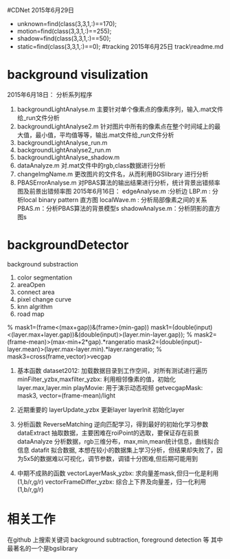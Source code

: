 #CDNet
2015年6月29日

- unknown=find(class(3,3,1,:)==170);
- motion=find(class(3,3,1,:)==255);
- shadow=find(class(3,3,1,:)==50);
- static=find(class(3,3,1,:)==0);
#tracking 
2015年6月25日
track\readme.md
# background visulization
2015年6月18日： 分析系列程序
1. backgroundLightAnalyse.m 主要针对单个像素点的像素序列，输入.mat文件给_run文件分析
2. backgroundLightAnalyse2.m
针对图片中所有的像素点在整个时间域上的最大值，最小值，平均值等等，输出.mat文件给_run文件分析
3. backgroundLightAnalyse_run.m
4. backgroundLightAnalyse2_run.m
5. backgroundLightAnalyse_shadow.m 
6. dataAnalyze.m 对.mat文件中的rgb,class数据进行分析
7. changeImgName.m 更改图片的文件名，从而利用BGSlibrary 进行分析
8. PBASErrorAnalyse.m 对PBAS算法的输出结果进行分析，统计背景出错频率图及前景出错频率图
2015年6月16日：
edgeAnalyse.m  :分析边
LBP.m  : 分析local binary pattern 直方图
localWave.m : 分析局部像素之间的关系
PBAS.m：分析PBAS算法的背景模型s
shadowAnalyse.m：分析阴影的直方图s


# backgroundDetector

background substraction

1. color segmentation
2. areaOpen
3. connect area
4. pixel change curve
5. knn algrithm
6. road map


% mask1=(frame<(max+gap))&(frame>(min-gap))
	mask1=(double(input)<(layer.max+layer.gap))&(double(input)>(layer.min-layer.gap));
% mask2=(frame-mean)>(max-min+2*gap).*rangeratio
	mask2=(double(input)-layer.mean)>(layer.max-layer.min).*layer.rangeratio;
% mask3=cross(frame,vector)>vecgap

1. 基本函数
	dataset2012:	加载数据目录到工作空间，对所有测试进行遍历
	minFilter_yzbx,maxfilter_yzbx:	利用相邻像素的值，初始化layer.max,layer.min
	playMovie:	用于演示动态视频
	getvecgapMask: mask3, vector=(frame-mean)/light

2. 近期重要的
	layerUpdate_yzbx	更新layer
	layerInit	初始化layer
	
3. 分析函数
	ReverseMatching 逆向匹配学习，得到最好的初始化学习参数
	dataExtract 抽取数据，主要困难在roiPoint的选取，要保证存在前景
	dataAnalyze 分析数据，rgb三维分布，max,min,mean统计信息，曲线拟合信息
	datafit 拟合数据, 本想在较小的数据集上学习分析，但结果却失败了，因为5x5的数据难以可视化，调节参数，调错十分困难,但后期可能用到
	
3. 中期不成熟的函数
	vectorLayerMask_yzbx: 求向量差mask,但归一化是利用(1,b/r,g/r)
	vectorFrameDiffer_yzbx:	综合上下界及向量差，归一化利用(1,b/r,g/r)

# 相关工作
在github 上搜索关键词 background subtraction, foreground detection 等
其中最著名的一个是bgslibrary
	
	
